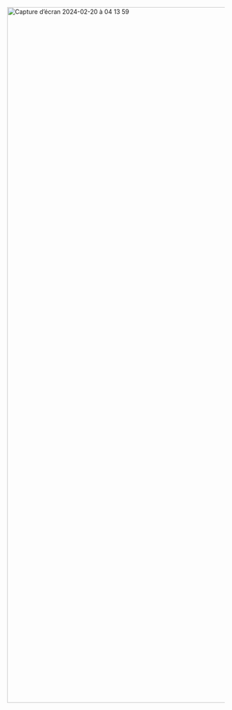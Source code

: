 <img width="1610" alt="Capture d’écran 2024-02-20 à 04 13 59" src="https://github.com/Kosuruu/pdf_generator/assets/148196092/67477b77-8bd1-4bf0-a39a-a520cd59e750">
